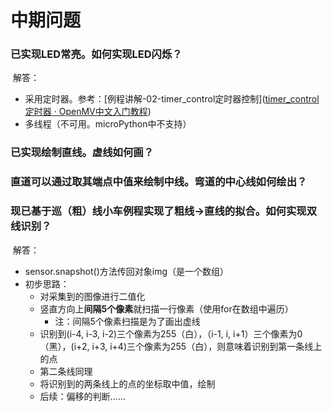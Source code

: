 # 中期问题

### 已实现LED常亮。如何实现LED闪烁？

​	解答：

* 采用定时器。参考：[例程讲解-02-timer_control定时器控制]([timer_control 定时器 · OpenMV中文入门教程](https://book.openmv.cc/example/02-Board-Control/timer-control.html))
* 多线程（不可用。microPython中不支持）



### 已实现绘制直线。虚线如何画？

### 直道可以通过取其端点中值来绘制中线。弯道的中心线如何绘出？

### 现已基于巡（粗）线小车例程实现了粗线->直线的拟合。如何实现双线识别？

​	解答：

* sensor.snapshot()方法传回对象img（是一个数组）
* 初步思路：
  * 对采集到的图像进行二值化
  * 竖直方向上**间隔5个像素**就扫描一行像素（使用for在数组中遍历）
    * 注：间隔5个像素扫描是为了画出虚线
  * 识别到(i-4, i-3, i-2)三个像素为255（白），（i-1, i, i+1）三个像素为0（黑），(i+2, i+3, i+4)三个像素为255（白），则意味着识别到第一条线上的点
  * 第二条线同理
  * 将识别到的两条线上的点的坐标取中值，绘制
  * 后续：偏移的判断……